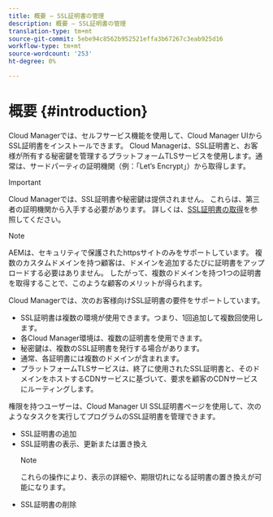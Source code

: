 ```yaml
---
title: 概要 — SSL証明書の管理
description: 概要 — SSL証明書の管理
translation-type: tm+mt
source-git-commit: 5ebe94c8562b952521effa3b67267c3eab925d16
workflow-type: tm+mt
source-wordcount: '253'
ht-degree: 0%

---
```



# 概要 {#introduction}

Cloud Managerでは、セルフサービス機能を使用して、Cloud Manager UIからSSL証明書をインストールできます。 Cloud Managerは、SSL証明書と、お客様が所有する秘密鍵を管理するプラットフォームTLSサービスを使用します。通常は、サードパーティの証明機関（例：「Let’s Encrypt」）から取得します。

>[!IMPORTANT]
>Cloud Managerでは、SSL証明書や秘密鍵は提供されません。 これらは、第三者の証明機関から入手する必要があります。 詳しくは、[SSL証明書の取得](/help/implementing/cloud-manager/managing-ssl-certifications/get-ssl-certificate.md)を参照してください。

>[!NOTE]
>AEMは、セキュリティで保護されたhttpsサイトのみをサポートしています。 複数のカスタムドメインを持つ顧客は、ドメインを追加するたびに証明書をアップロードする必要はありません。 したがって、複数のドメインを持つ1つの証明書を取得することで、このような顧客のメリットが得られます。

Cloud Managerでは、次のお客様向けSSL証明書の要件をサポートしています。

* SSL証明書は複数の環境が使用できます。つまり、1回追加して複数回使用します。
* 各Cloud Manager環境は、複数の証明書を使用できます。
* 秘密鍵は、複数のSSL証明書を発行する場合があります。
* 通常、各証明書には複数のドメインが含まれます。
* プラットフォームTLSサービスは、終了に使用されたSSL証明書と、そのドメインをホストするCDNサービスに基づいて、要求を顧客のCDNサービスにルーティングします。

権限を持つユーザーは、Cloud Manager UI SSL証明書ページを使用して、次のようなタスクを実行してプログラムのSSL証明書を管理できます。

* SSL証明書の追加
* SSL証明書の表示、更新または置き換え
   >[!NOTE]
   >これらの操作により、表示の詳細や、期限切れになる証明書の置き換えが可能になります。
* SSL証明書の削除